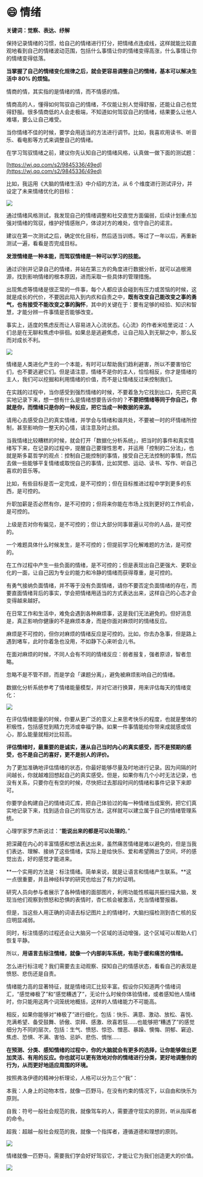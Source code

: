 # 😄 情绪

**关键词：觉察、表达、纾解**

保持记录情绪的习惯，给自己的情绪进行打分，把情绪点连成线，这样就能比较直观地看到自己的情绪波动范围，包括什么事情让你的情绪变得高涨，什么事情让你的情绪变得低落。

**当掌握了自己的情绪变化规律之后，就会更容易调整自己的情绪，基本可以解决生活中 80% 的烦恼。**

情商的情，其实指的是情绪的情，而不情感的情。

情商高的人，懂得如何驾驭自己的情绪，不仅能让别人觉得舒服，还能让自己也觉得舒服。很多情商低的人会走极端，不知道如何驾驭自己的情绪，结果要么让他人难堪，要么让自己难受。

当你情绪不佳的时候，要学会用适当的方法进行调节。比如，我喜欢用读书、听音乐、看电影等方式来调整自己的情绪。

在学习驾驭情绪之前，建议你先认知自己的情绪风格，认真做一做下面的测试题：

[https://wj.qq.com/s2/9845336/49ed](https://wj.qq.com/s2/9845336/49ed)

比如，我运用《大脑的情绪生活》中介绍的方法，从 6 个维度进行测试评分，并设定了未来情绪优化的目标：

![](https://cdn.jsdelivr.net/gh/sjhfx/pic@main/imgTGxabjs3XoZZpjx2MHZcEM0Bnxf.png)

通过情绪风格测试，我发现自己的情绪调整和社交直觉方面偏弱，后续计划重点加强对情绪的驾驭，维护好情感账户，体谅对方的难处，信守自己的诺言。

建议在第一次测试之后，确定优化目标，然后适当训练。等过了一年以后，再重新测试一遍，看看是否完成目标。

**发泄情绪是一种本能，而驾驭情绪是一种可以学习的技能。**

通过识别并记录自己的情绪，并站在第三方的角度进行数据分析，就可以追根溯源，找到影响情绪的根本原因，进而采取一些具体的管理措施。

出现焦虑等情绪是很正常的一件事，每个人都应该会碰到有压力或苦恼的时候，这就是成长的代价，不要因此陷入到内疚和自责之中，**既有改变自己能改变之事的勇气，也有接受不能改变之事的胸怀**，其中的关键在于：要有足够的经验、知识和智慧，才能分辨一件事情是否能够改变。

事实上，适度的焦虑反而让人容易进入心流状态。《心流》的作者米哈里说过：人们总是在无聊和焦虑中徘徊。如果总是逃避焦虑，让自己陷入到无聊之中，那么反而对成长不利。

![](https://cdn.jsdelivr.net/gh/sjhfx/pic@main/imgSnRvbaJDNo8OBAxk7ZhcRMLPnAg.jpeg)

情绪是人类进化产生的一个本能，有时可以帮助我们趋利避害，所以不要害怕它们，也不要逃避它们。但是请注意，情绪不是你的主人，恰恰相反，你才是情绪的主人，我们可以挖掘和利用情绪的价值，而不是让情绪反过来控制我们。

在实践的过程中，当你感受到强烈情绪的时候，不要着急为它找到出口，先把它真实地记录下来，想一想有什么是情绪想要告诉你的？**不要把情绪等同于你自己，你就是你，而情绪只是你的一种反应，把它当成一种数据的来源。**

请用心去感受自己的真实情绪，并学会与情绪和谐共处，不要被一时的坏情绪所控制，甚至影响你一整天的心情，请注意及时止损。

当我情绪比较糟糕的时候，就会打开「数据化分析系统」，把当时的事件和真实情绪写下来，在记录的过程中，提醒自己要理性思考，并运用「控制的二分法」，也就是斯多葛哲学的观点：控制自己能控制的事情，接受自己无法控制的事情，然后去做一些能够平复情绪或取悦自己的事情，比如冥想、运动、读书、写作、听自己喜欢的音乐等。

比如，有些目标是否一定完成，是不可控的；但在目标推进过程中学到更多的东西，是可控的。

升职加薪是否必然有你，是不可控的；但将来你能在市场上找到更好的工作机会，是可控的。

上级是否对你有偏见，是不可控的；但让大部分同事普遍认可你的人品，是可控的。

一个难题具体什么时候发生，是不可控的；但提前学习化解难题的方法，是可控的。

在工作过程中产生一些负面的情绪，是不可控的；但是表现出自己更强大、更职业化的一面，让自己因为专业的能力和冷静的情绪而获得尊重，是可控的。

有勇气接纳负面情绪，并不等于没有负面情绪，请你不要否定负面情绪的存在，而要直面情绪背后的事实，学会把情绪用适当的方式表达出来，这样自己的心态才会变得越来越好。

在日常工作和生活中，难免会遇到各种麻烦事，这是我们无法避免的。但好消息是，真正影响你健康的不是麻烦本身，而是你面对麻烦时的情绪反应。

麻烦是不可控的，但你对麻烦的情绪反应是可控的。比如，你去办急事，但是路上遇到堵车，此时你着急也没用，不如静下心来听会儿书。

在面对麻烦的时候，不同人会有不同的情绪反应：弱者报复，强者原谅，智者忽略。

忽略不是不管不顾，而是学会「课题分离」，避免被麻烦影响自己的情绪。

数据化分析系统参考了情绪能量模型，并对它进行换算，用来评估每天的情绪变化：

![](https://cdn.jsdelivr.net/gh/sjhfx/pic@main/imgSIQEbuSuooGQKVx61UmcCNsrnTg.png)

在评估情绪能量的时候，你要从更广泛的意义上来思考快乐的程度，也就是整体的积极性，包括感觉到精力充沛或幸福宁静。如果一件事情能给你带来成就感或信心，那么能量就相对比较高。

**评估情绪时，最重要的是诚实，遵从自己当时内心的真实感受，而不是预期的感受，也不是自己的喜好，更不是别人的评价。**

为了更加准确地评估情绪的状态，你最好能够尽量及时地进行记录。因为间隔的时间越长，你就越难回想起自己的真实感受。但是，如果你有几个小时无法记录，也没有关系，只要你在有空的时候，尽快把过去那段时间的情绪和事件记录下来即可。

你要学会构建自己的情绪词汇库，把自己体验过的每一种情绪当成案例，把它们真实地记录下来，找到适合自己的驾驭方法，这样就可以建立属于自己的情绪管理系统。

心理学家罗杰斯说过：“**能说出来的都是可以处理的**。”

把深藏在内心的丰富情感和想法表达出来，虽然痛苦情绪是难以避免的，但是当我们表达、理解、接纳了这些情绪，实际上是给快乐、爱和希望腾出了空间，坏的感觉出去，好的感觉才能进来。

\*\*一个实用的方法是：标注情绪。简单来说，就是让语言和情绪产生联系。\*\*这一点很重要，并且神经科学的研究也给出了有力的证明。

研究人员向参与者展示了各种情绪的面部图片，利用功能性核磁共振扫描大脑，发现当他们观察到愤怒和恐惧的表情时，杏仁核会被激活，充当情绪警报器。

但是，当这些人用正确的词语去标记图片上的情绪时，大脑扫描检测到杏仁核的反应明显减弱。

同时，标注情感的过程还会让大脑另一个区域的活动增强，这个区域可以帮助人们恢复平静。

所以，**用语言去标注情绪，就像一个内部刹车系统，有助于缓和痛苦的情绪。**

怎么进行标注呢？我们需要去主动观察、探知自己的情感状态，看看自己的表现是愤怒、悲伤还是自责。

情绪能力高的显著特征，就是情绪词汇比较丰富。假设你只知道两个情绪词汇，“感觉棒极了”和“感觉糟透了”，无论什么时候你体验情绪，或者感知他人情绪时，你只能用这两个词笼统地概括，这样的人情绪能力不可能高。

相反，如果你能够对“棒极了”进行细化，包括：快乐、满意、激动、放松、喜悦、充满希望、备受鼓舞、骄傲、崇拜、感激、欣喜若狂……也能够把“糟透了”的感觉细分为不同的层次，包括：生气、愤怒、惊恐、憎恶、暴躁、懊悔、阴郁、窘迫、焦虑、恐惧、不满、害怕、忌妒、悲伤、惆怅……

**在预测、分类、感知情绪的过程中，你的大脑就会有更多的选择，让你能够做出更加灵活、有用的反应。你也就可以更有效地对你的情绪进行分类，更好地调整你的行为，从而更好地适应周围的环境。**

按照弗洛伊德的精神分析理论，人格可以分为三个“我”：

本我：人身上的动物本性，就像一匹野马，在没有约束的情况下，以自由和快乐为原则。

自我：符号一般社会规范的我，就像驾车的人，需要遵守现实的原则，听从指挥者的命令。

超我：超越一般社会规范的我，就像一个指挥者，遵循道德和理想的原则。

![](https://cdn.jsdelivr.net/gh/sjhfx/pic@main/imgR3UybO1spoJdWoxCvsncGss1nCh.png)

情绪就像一匹野马，需要我们学会好好驾驭它，才能让它为我们创造更大的价值。

![](https://visitor-badge.laobi.icu/badge?page\_id=sjhfx.linji\&left\_text=PageViews\&right\_color=%2300589F)
